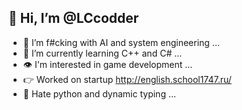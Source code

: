 ## 👋 Hi, I’m @LCcodder
- 👀 I’m f#cking with AI and system engineering ...
- 🌱 I’m currently learning C++ and C# ...
- 👁️ I'm interested in game development ...
- 👉 Worked on startup http://english.school1747.ru/
- 🐍 Hate python and dynamic typing ...






<!---
LCcodder/LCcodder is a ✨ special ✨ repository because its `README.md` (this file) appears on your GitHub profile.
You can click the Preview link to take a look at your changes.
--->
